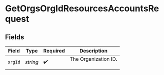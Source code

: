 # GetOrgsOrgIdResourcesAccountsRequest


## Fields

| Field                  | Type                   | Required               | Description            |
| ---------------------- | ---------------------- | ---------------------- | ---------------------- |
| `orgId`                | *string*               | :heavy_check_mark:     | The Organization ID.<br/><br/> |